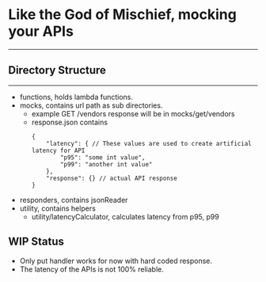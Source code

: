 # Like the God of Mischief, mocking your APIs

---

## Directory Structure

---

- functions, holds lambda functions.
- mocks, contains url path as sub directories.
  - example GET /vendors response will be in mocks/get/vendors
  - response.json contains
    ```
    {
        "latency": { // These values are used to create artificial latency for API
            "p95": "some int value",
            "p99": "another int value"
        },
        "response": {} // actual API response
    }
    ```
- responders, contains jsonReader
- utility, contains helpers
  - utility/latencyCalculator, calculates latency from p95, p99

## WIP Status

- Only put handler works for now with hard coded response.
- The latency of the APIs is not 100% reliable.
